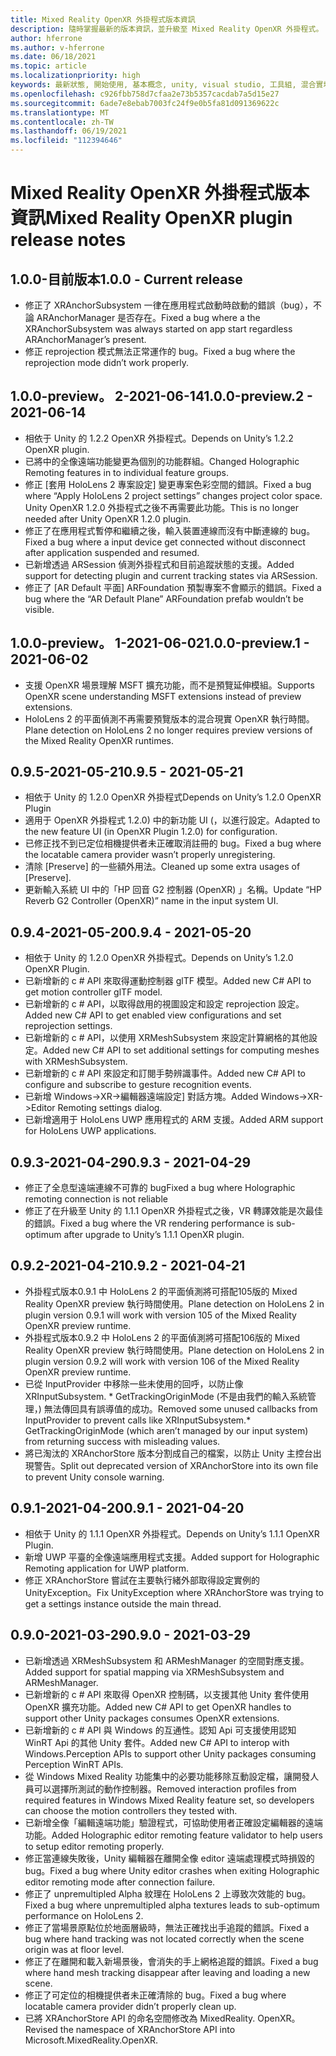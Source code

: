 ```yaml
---
title: Mixed Reality OpenXR 外掛程式版本資訊
description: 隨時掌握最新的版本資訊，並升級至 Mixed Reality OpenXR 外掛程式。
author: hferrone
ms.author: v-hferrone
ms.date: 06/18/2021
ms.topic: article
ms.localizationpriority: high
keywords: 最新狀態, 開始使用, 基本概念, unity, visual studio, 工具組, 混合實境頭戴式裝置, windows 混合實境頭戴式裝置, 虛擬實境頭戴式裝置, 安裝, Windows, HoloLens, 模擬器, unreal, openxr
ms.openlocfilehash: c926fbb758d7cfaa2e73b5357cacdab7a5d15e27
ms.sourcegitcommit: 6ade7e8ebab7003fc24f9e0b5fa81d091369622c
ms.translationtype: MT
ms.contentlocale: zh-TW
ms.lasthandoff: 06/19/2021
ms.locfileid: "112394646"
---
```

# <a name="mixed-reality-openxr-plugin-release-notes"></a><span data-ttu-id="1f491-104">Mixed Reality OpenXR 外掛程式版本資訊</span><span class="sxs-lookup"><span data-stu-id="1f491-104">Mixed Reality OpenXR plugin release notes</span></span>

## <a name="100---current-release"></a><span data-ttu-id="1f491-105">1.0.0-目前版本</span><span class="sxs-lookup"><span data-stu-id="1f491-105">1.0.0 - Current release</span></span>

* <span data-ttu-id="1f491-106">修正了 XRAnchorSubsystem 一律在應用程式啟動時啟動的錯誤（bug），不論 ARAnchorManager 是否存在。</span><span class="sxs-lookup"><span data-stu-id="1f491-106">Fixed a bug where a the XRAnchorSubsystem was always started on app start regardless ARAnchorManager’s present.</span></span>
* <span data-ttu-id="1f491-107">修正 reprojection 模式無法正常運作的 bug。</span><span class="sxs-lookup"><span data-stu-id="1f491-107">Fixed a bug where the reprojection mode didn’t work properly.</span></span>

## <a name="100-preview2---2021-06-14"></a><span data-ttu-id="1f491-108">1.0.0-preview。 2-2021-06-14</span><span class="sxs-lookup"><span data-stu-id="1f491-108">1.0.0-preview.2 - 2021-06-14</span></span>

* <span data-ttu-id="1f491-109">相依于 Unity 的 1.2.2 OpenXR 外掛程式。</span><span class="sxs-lookup"><span data-stu-id="1f491-109">Depends on Unity’s 1.2.2 OpenXR plugin.</span></span>
* <span data-ttu-id="1f491-110">已將中的全像遠端功能變更為個別的功能群組。</span><span class="sxs-lookup"><span data-stu-id="1f491-110">Changed Holographic Remoting features in to individual feature groups.</span></span>
* <span data-ttu-id="1f491-111">修正 [套用 HoloLens 2 專案設定] 變更專案色彩空間的錯誤。</span><span class="sxs-lookup"><span data-stu-id="1f491-111">Fixed a bug where “Apply HoloLens 2 project settings” changes project color space.</span></span> <span data-ttu-id="1f491-112">Unity OpenXR 1.2.0 外掛程式之後不再需要此功能。</span><span class="sxs-lookup"><span data-stu-id="1f491-112">This is no longer needed after Unity OpenXR 1.2.0 plugin.</span></span>
* <span data-ttu-id="1f491-113">修正了在應用程式暫停和繼續之後，輸入裝置連線而沒有中斷連線的 bug。</span><span class="sxs-lookup"><span data-stu-id="1f491-113">Fixed a bug where a input device get connected without disconnect after application suspended and resumed.</span></span>
* <span data-ttu-id="1f491-114">已新增透過 ARSession 偵測外掛程式和目前追蹤狀態的支援。</span><span class="sxs-lookup"><span data-stu-id="1f491-114">Added support for detecting plugin and current tracking states via ARSession.</span></span>
* <span data-ttu-id="1f491-115">修正了 [AR Default 平面] ARFoundation 預製專案不會顯示的錯誤。</span><span class="sxs-lookup"><span data-stu-id="1f491-115">Fixed a bug where the “AR Default Plane” ARFoundation prefab wouldn’t be visible.</span></span>

## <a name="100-preview1---2021-06-02"></a><span data-ttu-id="1f491-116">1.0.0-preview。 1-2021-06-02</span><span class="sxs-lookup"><span data-stu-id="1f491-116">1.0.0-preview.1 - 2021-06-02</span></span>

* <span data-ttu-id="1f491-117">支援 OpenXR 場景理解 MSFT 擴充功能，而不是預覽延伸模組。</span><span class="sxs-lookup"><span data-stu-id="1f491-117">Supports OpenXR scene understanding MSFT extensions instead of preview extensions.</span></span>
* <span data-ttu-id="1f491-118">HoloLens 2 的平面偵測不再需要預覽版本的混合現實 OpenXR 執行時間。</span><span class="sxs-lookup"><span data-stu-id="1f491-118">Plane detection on HoloLens 2 no longer requires preview versions of the Mixed Reality OpenXR runtimes.</span></span>

## <a name="095---2021-05-21"></a><span data-ttu-id="1f491-119">0.9.5-2021-05-21</span><span class="sxs-lookup"><span data-stu-id="1f491-119">0.9.5 - 2021-05-21</span></span>

* <span data-ttu-id="1f491-120">相依于 Unity 的 1.2.0 OpenXR 外掛程式</span><span class="sxs-lookup"><span data-stu-id="1f491-120">Depends on Unity’s 1.2.0 OpenXR Plugin</span></span>
* <span data-ttu-id="1f491-121">適用于 OpenXR 外掛程式 1.2.0) 中的新功能 UI (，以進行設定。</span><span class="sxs-lookup"><span data-stu-id="1f491-121">Adapted to the new feature UI (in OpenXR Plugin 1.2.0) for configuration.</span></span>
* <span data-ttu-id="1f491-122">已修正找不到已定位相機提供者未正確取消註冊的 bug。</span><span class="sxs-lookup"><span data-stu-id="1f491-122">Fixed a bug where the locatable camera provider wasn’t properly unregistering.</span></span>
* <span data-ttu-id="1f491-123">清除 [Preserve] 的一些額外用法。</span><span class="sxs-lookup"><span data-stu-id="1f491-123">Cleaned up some extra usages of [Preserve].</span></span>
* <span data-ttu-id="1f491-124">更新輸入系統 UI 中的「HP 回音 G2 控制器 (OpenXR) 」名稱。</span><span class="sxs-lookup"><span data-stu-id="1f491-124">Update “HP Reverb G2 Controller (OpenXR)” name in the input system UI.</span></span>

## <a name="094---2021-05-20"></a><span data-ttu-id="1f491-125">0.9.4-2021-05-20</span><span class="sxs-lookup"><span data-stu-id="1f491-125">0.9.4 - 2021-05-20</span></span>

* <span data-ttu-id="1f491-126">相依于 Unity 的 1.2.0 OpenXR 外掛程式。</span><span class="sxs-lookup"><span data-stu-id="1f491-126">Depends on Unity’s 1.2.0 OpenXR Plugin.</span></span>
* <span data-ttu-id="1f491-127">已新增新的 c # API 來取得運動控制器 glTF 模型。</span><span class="sxs-lookup"><span data-stu-id="1f491-127">Added new C# API to get motion controller glTF model.</span></span>
* <span data-ttu-id="1f491-128">已新增新的 c # API，以取得啟用的視圖設定和設定 reprojection 設定。</span><span class="sxs-lookup"><span data-stu-id="1f491-128">Added new C# API to get enabled view configurations and set reprojection settings.</span></span>
* <span data-ttu-id="1f491-129">已新增新的 c # API，以使用 XRMeshSubsystem 來設定計算網格的其他設定。</span><span class="sxs-lookup"><span data-stu-id="1f491-129">Added new C# API to set additional settings for computing meshes with XRMeshSubsystem.</span></span>
* <span data-ttu-id="1f491-130">已新增新的 c # API 來設定和訂閱手勢辨識事件。</span><span class="sxs-lookup"><span data-stu-id="1f491-130">Added new C# API to configure and subscribe to gesture recognition events.</span></span>
* <span data-ttu-id="1f491-131">已新增 Windows->XR->編輯器遠端設定] 對話方塊。</span><span class="sxs-lookup"><span data-stu-id="1f491-131">Added Windows->XR->Editor Remoting settings dialog.</span></span>
* <span data-ttu-id="1f491-132">已新增適用于 HoloLens UWP 應用程式的 ARM 支援。</span><span class="sxs-lookup"><span data-stu-id="1f491-132">Added ARM support for HoloLens UWP applications.</span></span>

## <a name="093---2021-04-29"></a><span data-ttu-id="1f491-133">0.9.3-2021-04-29</span><span class="sxs-lookup"><span data-stu-id="1f491-133">0.9.3 - 2021-04-29</span></span>

* <span data-ttu-id="1f491-134">修正了全息型遠端連線不可靠的 bug</span><span class="sxs-lookup"><span data-stu-id="1f491-134">Fixed a bug where Holographic remoting connection is not reliable</span></span>
* <span data-ttu-id="1f491-135">修正了在升級至 Unity 的 1.1.1 OpenXR 外掛程式之後，VR 轉譯效能是次最佳的錯誤。</span><span class="sxs-lookup"><span data-stu-id="1f491-135">Fixed a bug where the VR rendering performance is sub-optimum after upgrade to Unity’s 1.1.1 OpenXR plugin.</span></span>

## <a name="092---2021-04-21"></a><span data-ttu-id="1f491-136">0.9.2-2021-04-21</span><span class="sxs-lookup"><span data-stu-id="1f491-136">0.9.2 - 2021-04-21</span></span>

* <span data-ttu-id="1f491-137">外掛程式版本0.9.1 中 HoloLens 2 的平面偵測將可搭配105版的 Mixed Reality OpenXR preview 執行時間使用。</span><span class="sxs-lookup"><span data-stu-id="1f491-137">Plane detection on HoloLens 2 in plugin version 0.9.1 will work with version 105 of the Mixed Reality OpenXR preview runtime.</span></span>
* <span data-ttu-id="1f491-138">外掛程式版本0.9.2 中 HoloLens 2 的平面偵測將可搭配106版的 Mixed Reality OpenXR preview 執行時間使用。</span><span class="sxs-lookup"><span data-stu-id="1f491-138">Plane detection on HoloLens 2 in plugin version 0.9.2 will work with version 106 of the Mixed Reality OpenXR preview runtime.</span></span>
* <span data-ttu-id="1f491-139">已從 InputProvider 中移除一些未使用的回呼，以防止像 XRInputSubsystem. \* GetTrackingOriginMode (不是由我們的輸入系統管理，) 無法傳回具有誤導值的成功。</span><span class="sxs-lookup"><span data-stu-id="1f491-139">Removed some unused callbacks from InputProvider to prevent calls like XRInputSubsystem.\* GetTrackingOriginMode (which aren’t managed by our input system) from returning success with misleading values.</span></span>
* <span data-ttu-id="1f491-140">將已淘汰的 XRAnchorStore 版本分割成自己的檔案，以防止 Unity 主控台出現警告。</span><span class="sxs-lookup"><span data-stu-id="1f491-140">Split out deprecated version of XRAnchorStore into its own file to prevent Unity console warning.</span></span>

## <a name="091---2021-04-20"></a><span data-ttu-id="1f491-141">0.9.1-2021-04-20</span><span class="sxs-lookup"><span data-stu-id="1f491-141">0.9.1 - 2021-04-20</span></span>

* <span data-ttu-id="1f491-142">相依于 Unity 的 1.1.1 OpenXR 外掛程式。</span><span class="sxs-lookup"><span data-stu-id="1f491-142">Depends on Unity’s 1.1.1 OpenXR Plugin.</span></span>
* <span data-ttu-id="1f491-143">新增 UWP 平臺的全像遠端應用程式支援。</span><span class="sxs-lookup"><span data-stu-id="1f491-143">Added support for Holographic Remoting application for UWP platform.</span></span>
* <span data-ttu-id="1f491-144">修正 XRAnchorStore 嘗試在主要執行緒外部取得設定實例的 UnityException。</span><span class="sxs-lookup"><span data-stu-id="1f491-144">Fix UnityException where XRAnchorStore was trying to get a settings instance outside the main thread.</span></span>

## <a name="090---2021-03-29"></a><span data-ttu-id="1f491-145">0.9.0-2021-03-29</span><span class="sxs-lookup"><span data-stu-id="1f491-145">0.9.0 - 2021-03-29</span></span>

* <span data-ttu-id="1f491-146">已新增透過 XRMeshSubsystem 和 ARMeshManager 的空間對應支援。</span><span class="sxs-lookup"><span data-stu-id="1f491-146">Added support for spatial mapping via XRMeshSubsystem and ARMeshManager.</span></span>
* <span data-ttu-id="1f491-147">已新增新的 c # API 來取得 OpenXR 控制碼，以支援其他 Unity 套件使用 OpenXR 擴充功能。</span><span class="sxs-lookup"><span data-stu-id="1f491-147">Added new C# API to get OpenXR handles to support other Unity packages consumes OpenXR extensions.</span></span>
* <span data-ttu-id="1f491-148">已新增新的 c # API 與 Windows 的互通性。認知 Api 可支援使用認知 WinRT Api 的其他 Unity 套件。</span><span class="sxs-lookup"><span data-stu-id="1f491-148">Added new C# API to interop with Windows.Perception APIs to support other Unity packages consuming Perception WinRT APIs.</span></span>
* <span data-ttu-id="1f491-149">從 Windows Mixed Reality 功能集中的必要功能移除互動設定檔，讓開發人員可以選擇所測試的動作控制器。</span><span class="sxs-lookup"><span data-stu-id="1f491-149">Removed interaction profiles from required features in Windows Mixed Reality feature set, so developers can choose the motion controllers they tested with.</span></span>
* <span data-ttu-id="1f491-150">已新增全像「編輯遠端功能」驗證程式，可協助使用者正確設定編輯器的遠端功能。</span><span class="sxs-lookup"><span data-stu-id="1f491-150">Added Holographic editor remoting feature validator to help users to setup editor remoting properly.</span></span>
* <span data-ttu-id="1f491-151">修正當連線失敗後，Unity 編輯器在離開全像 editor 遠端處理模式時損毀的 bug。</span><span class="sxs-lookup"><span data-stu-id="1f491-151">Fixed a bug where Unity editor crashes when exiting Holographic editor remoting mode after connection failure.</span></span>
* <span data-ttu-id="1f491-152">修正了 unpremultipled Alpha 紋理在 HoloLens 2 上導致次效能的 bug。</span><span class="sxs-lookup"><span data-stu-id="1f491-152">Fixed a bug where unpremultipled alpha textures leads to sub-optimum performance on HoloLens 2.</span></span>
* <span data-ttu-id="1f491-153">修正了當場景原點位於地面層級時，無法正確找出手追蹤的錯誤。</span><span class="sxs-lookup"><span data-stu-id="1f491-153">Fixed a bug where hand tracking was not located correctly when the scene origin was at floor level.</span></span>
* <span data-ttu-id="1f491-154">修正了在離開和載入新場景後，會消失的手上網格追蹤的錯誤。</span><span class="sxs-lookup"><span data-stu-id="1f491-154">Fixed a bug where hand mesh tracking disappear after leaving and loading a new scene.</span></span>
* <span data-ttu-id="1f491-155">修正了可定位的相機提供者未正確清除的 bug。</span><span class="sxs-lookup"><span data-stu-id="1f491-155">Fixed a bug where locatable camera provider didn’t properly clean up.</span></span>
* <span data-ttu-id="1f491-156">已將 XRAnchorStore API 的命名空間修改為 MixedReality. OpenXR。</span><span class="sxs-lookup"><span data-stu-id="1f491-156">Revised the namespace of XRAnchorStore API into Microsoft.MixedReality.OpenXR.</span></span>